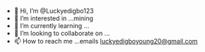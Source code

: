 - 👋 Hi, I’m @Luckyedigbo123
- 👀 I’m interested in ...mining 
- 🌱 I’m currently learning ...
- 💞️ I’m looking to collaborate on ...
- 📫 How to reach me ...emails luckyedigboyoung20@gmail.com 

<!---
Luckyedigbo123/Luckyedigbo123 is a ✨ special ✨ repository because its `README.md` (this file) appears on your GitHub profile.
You can click the Preview link to take a look at your changes.
--->
